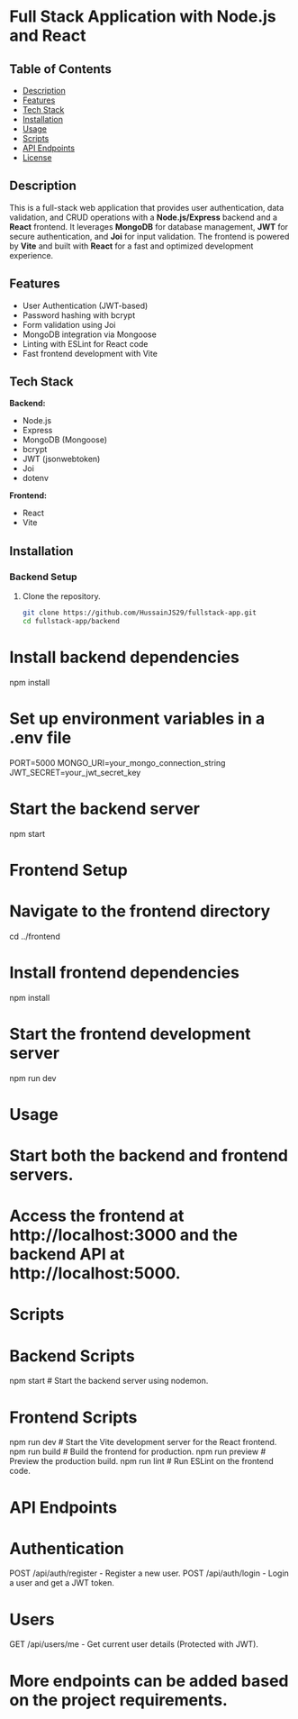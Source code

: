 # Full Stack Application with Node.js and React

## Table of Contents

- [Description](#description)
- [Features](#features)
- [Tech Stack](#tech-stack)
- [Installation](#installation)
- [Usage](#usage)
- [Scripts](#scripts)
- [API Endpoints](#api-endpoints)
- [License](#license)

## Description

This is a full-stack web application that provides user authentication, data validation, and CRUD operations with a **Node.js/Express** backend and a **React** frontend. It leverages **MongoDB** for database management, **JWT** for secure authentication, and **Joi** for input validation. The frontend is powered by **Vite** and built with **React** for a fast and optimized development experience.

## Features

- User Authentication (JWT-based)
- Password hashing with bcrypt
- Form validation using Joi
- MongoDB integration via Mongoose
- Linting with ESLint for React code
- Fast frontend development with Vite

## Tech Stack

**Backend:**

- Node.js
- Express
- MongoDB (Mongoose)
- bcrypt
- JWT (jsonwebtoken)
- Joi
- dotenv

**Frontend:**

- React
- Vite

## Installation

### Backend Setup

1. Clone the repository.
   ```bash
   git clone https://github.com/HussainJS29/fullstack-app.git
   cd fullstack-app/backend
   ```

# Install backend dependencies

npm install

# Set up environment variables in a .env file

PORT=5000
MONGO_URI=your_mongo_connection_string
JWT_SECRET=your_jwt_secret_key

# Start the backend server

npm start

# Frontend Setup

# Navigate to the frontend directory

cd ../frontend

# Install frontend dependencies

npm install

# Start the frontend development server

npm run dev

# Usage

# Start both the backend and frontend servers.

# Access the frontend at http://localhost:3000 and the backend API at http://localhost:5000.

# Scripts

# Backend Scripts

npm start # Start the backend server using nodemon.

# Frontend Scripts

npm run dev # Start the Vite development server for the React frontend.
npm run build # Build the frontend for production.
npm run preview # Preview the production build.
npm run lint # Run ESLint on the frontend code.

# API Endpoints

# Authentication

POST /api/auth/register - Register a new user.
POST /api/auth/login - Login a user and get a JWT token.

# Users

GET /api/users/me - Get current user details (Protected with JWT).

# More endpoints can be added based on the project requirements.
